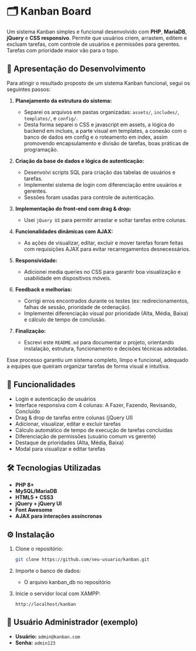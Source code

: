 # 🗂️ Kanban Board

Um sistema Kanban simples e funcional desenvolvido com **PHP**, **MariaDB**, **jQuery** e **CSS responsivo**. Permite que usuários criem, arrastem, editem e excluam tarefas, com controle de usuários e permissões para gerentes. Tarefas com prioridade maior vão para o topo.

## 🧾 Apresentação do Desenvolvimento

Para atingir o resultado proposto de um sistema Kanban funcional, segui os seguintes passos:

1. **Planejamento da estrutura do sistema:**

   - Separei os arquivos em pastas organizadas: `assets/`, `includes/`, `templates/`, e `config/`.
   - Desta forma separei o CSS e javascript em assets, a lógica do backend em inclues, a parte visual em templates, a conexão com o banco de dados em config e o roteamento em index, assim promovendo encapsulamento e divisão de tarefas, boas práticas de programação.

2. **Criação da base de dados e lógica de autenticação:**

   - Desenvolvi scripts SQL para criação das tabelas de usuários e tarefas.
   - Implementei sistema de login com diferenciação entre usuários e gerentes.
   - Sessões foram usadas para controle de autenticação.

3. **Implementação do front-end com drag & drop:**

   - Usei `jQuery UI` para permitir arrastar e soltar tarefas entre colunas.

4. **Funcionalidades dinâmicas com AJAX:**

   - As ações de visualizar, editar, excluir e mover tarefas foram feitas com requisições AJAX para evitar recarregamentos desnecessários.

5. **Responsividade:**

   - Adicionei media queries no CSS para garantir boa visualização e usabilidade em dispositivos móveis.

6. **Feedback e melhorias:**

   - Corrigi erros encontrados durante os testes (ex: redirecionamentos, falhas de sessão, prioridade de ordenação).
   - Implementei diferenciação visual por prioridade (Alta, Média, Baixa) e cálculo de tempo de conclusão.

7. **Finalização:**
   - Escrevi este `README.md` para documentar o projeto, orientando instalação, estrutura, funcionamento e decisões técnicas adotadas.

Esse processo garantiu um sistema completo, limpo e funcional, adequado a equipes que queiram organizar tarefas de forma visual e intuitiva.

## 🚀 Funcionalidades

- Login e autenticação de usuários
- Interface responsiva com 4 colunas: A Fazer, Fazendo, Revisando, Concluído
- Drag & drop de tarefas entre colunas (jQuery UI)
- Adicionar, visualizar, editar e excluir tarefas
- Cálculo automático de tempo de execução de tarefas concluídas
- Diferenciação de permissões (usuário comum vs gerente)
- Destaque de prioridades (Alta, Média, Baixa)
- Modal para visualizar e editar tarefas

## 🛠️ Tecnologias Utilizadas

- **PHP 8+**
- **MySQL/MariaDB**
- **HTML5 + CSS3**
- **jQuery + jQuery UI**
- **Font Awesome**
- **AJAX para interações assíncronas**

## ⚙️ Instalação

1. Clone o repositório:

   ```bash
   git clone https://github.com/seu-usuario/kanban.git
   ```

2. Importe o banco de dados:

   - O arquivo kanban_db no repositório

3. Inicie o servidor local com XAMPP:
   ```
   http://localhost/kanban
   ```

## 👤 Usuário Administrador (exemplo)

- **Usuário:** `admin@kanban.com`
- **Senha:** `admin123`
